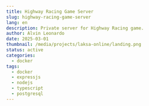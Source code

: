 ```yaml
---
title: Highway Racing Game Server
slug: highway-racing-game-server
lang: en
description: Private server for Highway Racing game.
author: Alvin Leonardo
date: 2025-03-01
thumbnail: /media/projects/laksa-online/landing.png
status: active
categories:
  - docker
tags:
  - docker
  - expressjs
  - nodejs
  - typescript
  - postgresql
---
```

